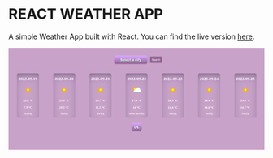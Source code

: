# REACT WEATHER APP 

A simple Weather App built with React.
You can find the live version [here](https://weather-app-hkj9.vercel.app/).


![](https://github.com/murat7001/weather-app/blob/master/img/weather-app.png)
